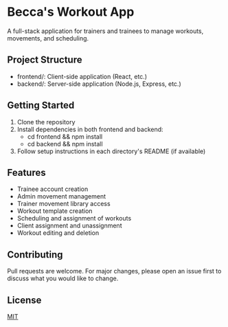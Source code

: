 # Becca's Workout App

A full-stack application for trainers and trainees to manage workouts, movements, and scheduling.

## Project Structure

- frontend/: Client-side application (React, etc.)
- backend/: Server-side application (Node.js, Express, etc.)

## Getting Started

1. Clone the repository
2. Install dependencies in both frontend and backend:
   - cd frontend && npm install
   - cd backend && npm install
3. Follow setup instructions in each directory's README (if available)

## Features
- Trainee account creation
- Admin movement management
- Trainer movement library access
- Workout template creation
- Scheduling and assignment of workouts
- Client assignment and unassignment
- Workout editing and deletion

## Contributing
Pull requests are welcome. For major changes, please open an issue first to discuss what you would like to change.

## License
[MIT](LICENSE)

